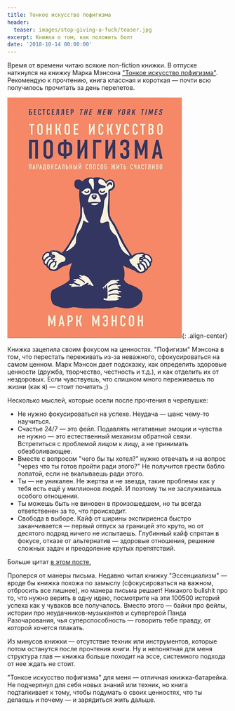 ```yaml
---
title: Тонкое искусство пофигизма
header:
  teaser: images/stop-giving-a-fuck/teaser.jpg
excerpt: Книжка о том, как положить болт
date: '2018-10-14 00:00:00'
---
```


Время от времени читаю всякие non-fiction книжки. В отпуске наткнулся на книжку Марка Мэнсона ["Тонкое искуccтво пофигизма"](https://www.ozon.ru/context/detail/id/141536702/). Рекомендую к прочтению, книга классная и короткая — почти всю получилось прочитать за день перелетов.

![Тонкое искусство пофигизма](/images/stop-giving-a-fuck/teaser.jpg 'Тонкое искусство пофигизма'){: .align-center}

Книжка зацепила своим фокусом на ценностях. "Пофигизм" Мэнсона в том, что перестать переживать из-за неважного, сфокусироваться на самом ценном. 
Марк Мэнсон дает подсказку, как определить здоровые ценности (дружба, творчество, честность и т.д.), и как отделить их от нездоровых. Если чувствуешь, что слишком много переживаешь по жизни (как я) — стоит почитать ;)

Несколько мыслей, которые осели после прочтения в черепушке:
- Не нужно фокусироваться на успехе. Неудача —  шанс чему-то научиться.
- Счастье 24/7 — это фейл. Подавлять негативные эмоции и чувства не нужно — это естественный механизм обратной связи. Встретиться с проблемой лицом к лицу, а не принимать обезболивающее.
- Вместе с вопросом "чего бы ты хотел?" нужно отвечать и на вопрос "через что ты готов пройти ради этого?" Не получится грести бабло лопатой, если не вкалываешь ради этого.
- Ты — не уникален. Не жертва и не звезда, такие проблемы как у тебя есть ещё у миллионов людей. И поэтому ты не заслуживаешь особого отношения.
- Ты можешь быть не виновен в произошедшем, но ты всегда ответственен за то, что происходит.
- Свобода в выборе. Кайф от ширины экспириенса быстро заканчивается — первый отпуск за границей это круто, но от десятого подряд ничего не испытаешь. Глубинный кайф спрятан в фокусе, отказе от альтернатив — здоровые отношения, решение сложных задач и преодоление крутых препятствий.

Больше цитат [в этом посте.](https://medium.com/non-fiction-in-short/27-%D1%86%D0%B8%D1%82%D0%B0%D1%82-%D1%82%D0%BE%D0%BD%D0%BA%D0%BE%D0%B5-%D0%B8%D1%81%D0%BA%D1%83%D1%81%D1%81%D1%82%D0%B2%D0%BE-%D0%BF%D0%BE%D1%84%D0%B8%D0%B3%D0%B8%D0%B7%D0%BC%D0%B0-%D0%BF%D0%B0%D1%80%D0%B0%D0%B4%D0%BE%D0%BA%D1%81%D0%B0%D0%BB%D1%8C%D0%BD%D1%8B%D0%B9-%D1%81%D0%BF%D0%BE%D1%81%D0%BE%D0%B1-%D0%B6%D0%B8%D1%82%D1%8C-%D1%81%D1%87%D0%B0%D1%81%D1%82%D0%BB%D0%B8%D0%B2%D0%BE-%D0%BC%D0%B0%D1%80%D0%BA-%D0%BC%D1%8D%D0%BD%D1%81%D0%BE%D0%BD-9c26d4d959d3)

Проперся от манеры письма. Недавно читал книжку "Эссенциализм" — вроде бы книжка похожа по замыслу (сфокусироваться на важном, отбросить все лишнее), но манера письма решает! Никакого bullshit про то, что нужно верить в одну идею, посмотрите на эти 100500 историй успеха как у чуваков все получалось. Вместо этого — байки про фейлы, истории про неудачников-музыкантов и супергерой Панда Разочарования, чья суперспособность — говорить тебе правду, от которой хочется плакать.

Из минусов книжки — отсутствие техник или инструментов, которые потом останутся после прочтения книги. Ну и непонятная для меня структура глав — книжка больше походит на эссе, системного подхода от нее ждать не стоит.

"Тонкое искусство пофигизма" для меня — отличная книжка-батарейка. Не подчерпнул для себя новых знаний или техник, но книга подталкивает к тому, чтобы подумать о своих ценностях, что ты делаешь и почему — и зарядиться жить дальше.
